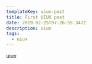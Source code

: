 ```yaml
---
templateKey: uiux-post
title: First UIUX post
date: 2019-02-25T07:26:55.347Z
description: uiux
tags:
  - uiux
---
```

uiux
